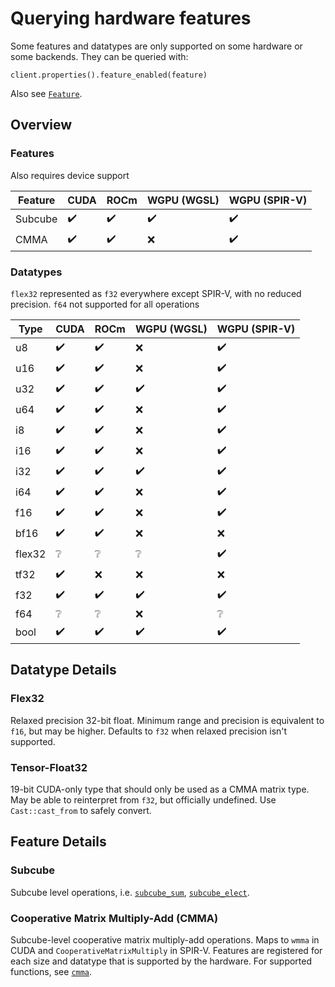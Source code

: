 # Querying hardware features

Some features and datatypes are only supported on some hardware or some backends. They can be
queried with:

```rust, ignore
client.properties().feature_enabled(feature)
```

Also see [`Feature`](https://docs.rs/cubecl/latest/cubecl/enum.Feature.html).

## Overview

### Features

Also requires device support

| Feature | CUDA | ROCm | WGPU (WGSL) | WGPU (SPIR-V) |
| ------- | ---- | ---- | ----------- | ------------- |
| Subcube | ✔️   | ✔️   | ✔️          | ✔️            |
| CMMA    | ✔️   | ✔️   | ❌          | ✔️            |

### Datatypes

`flex32` represented as `f32` everywhere except SPIR-V, with no reduced precision. `f64` not
supported for all operations

| Type   | CUDA | ROCm | WGPU (WGSL) | WGPU (SPIR-V) |
| ------ | ---- | ---- | ----------- | ------------- |
| u8     | ✔️   | ✔️   | ❌          | ✔️            |
| u16    | ✔️   | ✔️   | ❌          | ✔️            |
| u32    | ✔️   | ✔️   | ✔️          | ✔️            |
| u64    | ✔️   | ✔️   | ❌          | ✔️            |
| i8     | ✔️   | ✔️   | ❌          | ✔️            |
| i16    | ✔️   | ✔️   | ❌          | ✔️            |
| i32    | ✔️   | ✔️   | ✔️          | ✔️            |
| i64    | ✔️   | ✔️   | ❌          | ✔️            |
| f16    | ✔️   | ✔️   | ❌          | ✔️            |
| bf16   | ✔️   | ✔️   | ❌          | ❌            |
| flex32 | ❔   | ❔   | ❔          | ✔️            |
| tf32   | ✔️   | ❌   | ❌          | ❌            |
| f32    | ✔️   | ✔️   | ✔️          | ✔️            |
| f64    | ❔   | ❔   | ❌          | ❔            |
| bool   | ✔️   | ✔️   | ✔️          | ✔️            |

## Datatype Details

### Flex32

Relaxed precision 32-bit float. Minimum range and precision is equivalent to `f16`, but may be
higher. Defaults to `f32` when relaxed precision isn't supported.

### Tensor-Float32

19-bit CUDA-only type that should only be used as a CMMA matrix type. May be able to reinterpret
from `f32`, but officially undefined. Use `Cast::cast_from` to safely convert.

## Feature Details

### Subcube

Subcube level operations, i.e.
[`subcube_sum`](https://docs.rs/cubecl/latest/cubecl/frontend/fn.subcube_sum.html),
[`subcube_elect`](https://docs.rs/cubecl/latest/cubecl/frontend/fn.subcube_elect.html).

### Cooperative Matrix Multiply-Add (CMMA)

Subcube-level cooperative matrix multiply-add operations. Maps to `wmma` in CUDA and
`CooperativeMatrixMultiply` in SPIR-V. Features are registered for each size and datatype that is
supported by the hardware. For supported functions, see
[`cmma`](https://docs.rs/cubecl/latest/cubecl/frontend/cmma/index.html).

